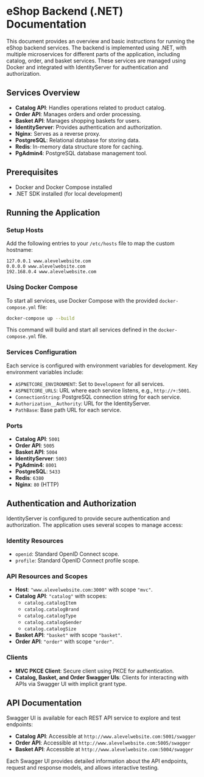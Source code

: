 # eShop Backend (.NET) Documentation

This document provides an overview and basic instructions for running the eShop backend services. The backend is implemented using .NET, with multiple microservices for different parts of the application, including catalog, order, and basket services. These services are managed using Docker and integrated with IdentityServer for authentication and authorization.

## Services Overview

- **Catalog API**: Handles operations related to product catalog.
- **Order API**: Manages orders and order processing.
- **Basket API**: Manages shopping baskets for users.
- **IdentityServer**: Provides authentication and authorization.
- **Nginx**: Serves as a reverse proxy.
- **PostgreSQL**: Relational database for storing data.
- **Redis**: In-memory data structure store for caching.
- **PgAdmin4**: PostgreSQL database management tool.

## Prerequisites

- Docker and Docker Compose installed
- .NET SDK installed (for local development)

## Running the Application

### Setup Hosts

Add the following entries to your `/etc/hosts` file to map the custom hostname:

```plaintext
127.0.0.1 www.alevelwebsite.com
0.0.0.0 www.alevelwebsite.com
192.168.0.4 www.alevelwebsite.com
```

### Using Docker Compose

To start all services, use Docker Compose with the provided `docker-compose.yml` file:

```bash
docker-compose up --build
```

This command will build and start all services defined in the `docker-compose.yml` file.

### Services Configuration

Each service is configured with environment variables for development. Key environment variables include:

- `ASPNETCORE_ENVIRONMENT`: Set to `Development` for all services.
- `ASPNETCORE_URLS`: URL where each service listens, e.g., `http://+:5001`.
- `ConnectionString`: PostgreSQL connection string for each service.
- `Authorization__Authority`: URL for the IdentityServer.
- `PathBase`: Base path URL for each service.

### Ports

- **Catalog API**: `5001`
- **Order API**: `5005`
- **Basket API**: `5004`
- **IdentityServer**: `5003`
- **PgAdmin4**: `8001`
- **PostgreSQL**: `5433`
- **Redis**: `6380`
- **Nginx**: `80` (HTTP)

## Authentication and Authorization

IdentityServer is configured to provide secure authentication and authorization. The application uses several scopes to manage access:

### Identity Resources

- `openid`: Standard OpenID Connect scope.
- `profile`: Standard OpenID Connect profile scope.

### API Resources and Scopes

- **Host**: `"www.alevelwebsite.com:3000"` with scope `"mvc"`.
- **Catalog API**: `"catalog"` with scopes:
    - `catalog.catalogItem`
    - `catalog.catalogBrand`
    - `catalog.catalogType`
    - `catalog.catalogGender`
    - `catalog.catalogSize`
- **Basket API**: `"basket"` with scope `"basket"`.
- **Order API**: `"order"` with scope `"order"`.

### Clients

- **MVC PKCE Client**: Secure client using PKCE for authentication.
- **Catalog, Basket, and Order Swagger UIs**: Clients for interacting with APIs via Swagger UI with implicit grant type.

## API Documentation

Swagger UI is available for each REST API service to explore and test endpoints:

- **Catalog API**: Accessible at `http://www.alevelwebsite.com:5001/swagger`
- **Order API**: Accessible at `http://www.alevelwebsite.com:5005/swagger`
- **Basket API**: Accessible at `http://www.alevelwebsite.com:5004/swagger`

Each Swagger UI provides detailed information about the API endpoints, request and response models, and allows interactive testing.